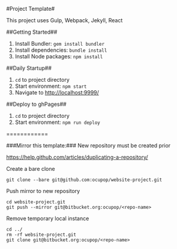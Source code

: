 #Project Template#

This project uses Gulp, Webpack, Jekyll, React

##Getting Started##
1. Install Bundler: `gem install bundler`
2. Install dependencies: `bundle install`
3. Install Node packages: `npm install`

##Daily Startup##
1. `cd` to project directory
2. Start environment: `npm start`
3. Navigate to [http://localhost:9999/](http://localhost:9999/)

##Deploy to ghPages##
1. `cd` to project directory
2. Start environment: `npm run deploy`


============

###Mirror this template:###
New repository must be created prior

https://help.github.com/articles/duplicating-a-repository/

Create a bare clone

`git clone --bare git@github.com:ocupop/website-project.git`

Push mirror to new repository

```
cd website-project.git
git push --mirror git@bitbucket.org:ocupop/<repo-name>
```

Remove temporary local instance

``` 
cd ../
rm -rf website-project.git
git clone git@bitbucket.org:ocupop/<repo-name>
```
